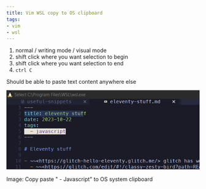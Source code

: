 ```yaml
---
title: Vim WSL copy to OS clipboard
tags:
- vim
- wsl
---
```


1. normal / writing mode / visual mode
2. shift click where you want selection to begin
3. shift click where you want selection to end
3. `ctrl C`

Should be able to paste text content anywhere else


![copy from vim wsl](/images/copy-from-vim-wsl.png)

Image: Copy paste "  - Javascript" to OS system clipboard
